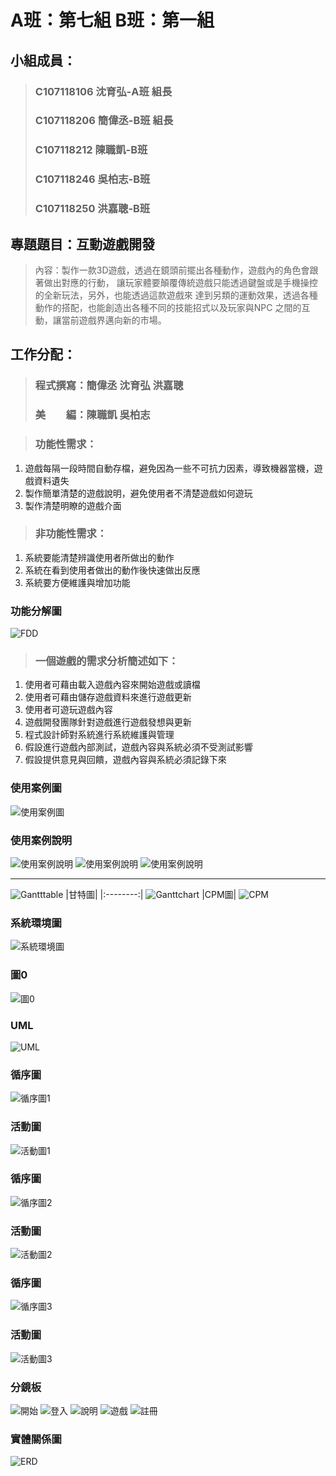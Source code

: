 # A班：第七組 B班：第一組
## 小組成員：
> ### C107118106 沈育弘-A班 組長
> ### C107118206 簡偉丞-B班 組長
> ### C107118212 陳職凱-B班
> ### C107118246 吳柏志-B班
> ### C107118250 洪嘉聰-B班
## 專題題目：互動遊戲開發
> 內容：製作一款3D遊戲，透過在鏡頭前擺出各種動作，遊戲內的角色會跟著做出對應的行動，
> 讓玩家體要顛覆傳統遊戲只能透過鍵盤或是手機操控的全新玩法，另外，也能透過這款遊戲來
> 達到另類的運動效果，透過各種動作的搭配，也能創造出各種不同的技能招式以及玩家與NPC
> 之間的互動，讓當前遊戲界邁向新的市場。
## 工作分配：
> ### 程式撰寫：簡偉丞 沈育弘 洪嘉聰
> ### 美　　編：陳職凱 吳柏志

> ### 功能性需求：
1.	遊戲每隔一段時間自動存檔，避免因為一些不可抗力因素，導致機器當機，遊戲資料遺失
2.	製作簡單清楚的遊戲說明，避免使用者不清楚遊戲如何遊玩
3.	製作清楚明瞭的遊戲介面

> ### 非功能性需求：
1.	系統要能清楚辨識使用者所做出的動作
2.	系統在看到使用者做出的動作後快速做出反應
3.	系統要方便維護與增加功能


### 功能分解圖
![FDD](FDD.jpg "功能分解圖")

> ### 一個遊戲的需求分析簡述如下：
1.	使用者可藉由載入遊戲內容來開始遊戲或讀檔
2.	使用者可藉由儲存遊戲資料來進行遊戲更新
3.	使用者可遊玩遊戲內容
4.	遊戲開發團隊針對遊戲進行遊戲發想與更新
5.	程式設計師對系統進行系統維護與管理
6.	假設進行遊戲內部測試，遊戲內容與系統必須不受測試影響
7.	假設提供意見與回饋，遊戲內容與系統必須記錄下來


### 使用案例圖
![使用案例圖](使用案例圖.jpg "使用案例圖")

### 使用案例說明 
![使用案例說明](使用案例說明1.jpg "使用案例說明")   ![使用案例說明](使用案例說明2.jpg "使用案例說明")
![使用案例說明](使用案例說明3.jpg "使用案例說明")


---
![Gantttable](Gantttable.jpg "甘特表")
|甘特圖|
|:--------:|
![Ganttchart](Ganttchart.jpg "甘特圖")
|CPM圖|
![CPM](CPM.jpg "CPM")

### 系統環境圖
![系統環境圖](系統環境圖.jpg "系統環境圖")

### 圖0
![圖0](圖0.jpg "圖0")


### UML
![UML](UML.jpg "UML")

### 循序圖
![循序圖1](Sequence1.jpg "循序圖1")

### 活動圖
![活動圖1](Activity1.jpg "活動圖1")

### 循序圖
![循序圖2](Sequence2.jpg "循序圖2")

### 活動圖 
![活動圖2](Activity2.jpg "活動圖2")

### 循序圖
![循序圖3](Sequence3.jpg "循序圖3")

### 活動圖
![活動圖3](Activity3.jpg "活動圖3")

### 分鏡板
![開始](start.jpg "開始")
![登入](login.jpg "登入")
![說明](Description.jpg "說明")
![遊戲](game.jpg "遊戲")
![註冊](registered.jpg "註冊")

### 實體關係圖
![ERD](erd.jpg "EDR")
